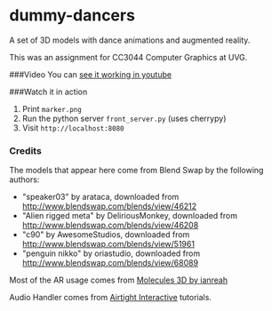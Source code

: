 # dummy-dancers
A set of 3D models with dance animations and augmented reality.

This was an assignment for CC3044 Computer Graphics at UVG.

###Video
You can [see it working in youtube](http://youtu.be/0cklekenRMY) 

###Watch it in action

1. Print `marker.png`
2. Run the python server `front_server.py`  (uses cherrypy)
3. Visit `http://localhost:8080`

### Credits

The models that appear here come from Blend Swap by the following authors:

* "speaker03" by arataca, downloaded from http://www.blendswap.com/blends/view/46212
* "Alien rigged meta" by DeliriousMonkey, downloaded from http://www.blendswap.com/blends/view/46208
* "c90" by AwesomeStudios, downloaded from http://www.blendswap.com/blends/view/51961
* "penguin nikko" by oriastudio, downloaded from http://www.blendswap.com/blends/view/68089

Most of the AR usage comes from [Molecules 3D by ianreah](https://github.com/ianreah/Molecules3D)

Audio Handler comes from [Airtight Interactive](http://www.airtightinteractive.com/2013/10/making-audio-reactive-visuals/) tutorials. 